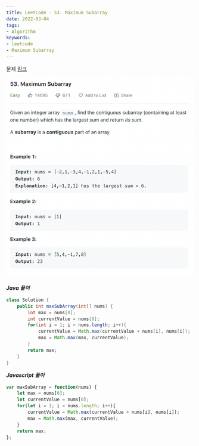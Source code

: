 ```yaml
---
title: LeetCode - 53. Maximum Subarray
date: 2022-03-04
tags:
- Algorithm
keywords:
- leetcode
- Maximum Subarray
---
```


문제 [링크](https://leetcode.com/problems/maximum-subarray)

![](problem.png)


_**Java 풀이**_
```java
class Solution {
    public int maxSubArray(int[] nums) {
        int max = nums[0];
        int currentValue = nums[0];
        for(int i = 1; i < nums.length; i++){
            currentValue = Math.max(currentValue + nums[i], nums[i]);
            max = Math.max(max, currentValue);
        }
        return max;
    }
}
```

_**Javascript 풀이**_
```javascript
var maxSubArray = function(nums) {
    let max = nums[0];
    let currentValue = nums[0];
    for(let i = 1; i < nums.length; i++){
        currentValue = Math.max(currentValue + nums[i], nums[i]);
        max = Math.max(max, currentValue);
    }
    return max;
};
```
